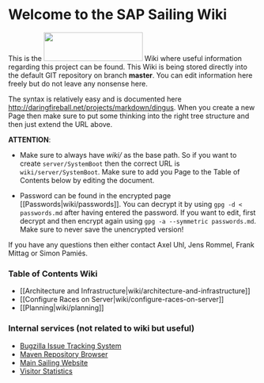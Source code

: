 # Welcome to the SAP Sailing Wiki

This is the <img src="http://analysis.sapsailing.com/themes/logo.png" height="58" width="200" /> Wiki where useful information regarding this project can be found. This Wiki is being stored directly into the default GIT repository on branch **master**. You can edit information here freely but do not leave any nonsense here.

The syntax is relatively easy and is documented here http://daringfireball.net/projects/markdown/dingus. When you create a new Page then make sure to put some thinking into the right tree structure and then just extend the URL above. 

**ATTENTION**: 

* Make sure to always have _wiki/_ as the base path. So if you want to create `server/SystemBoot` then the correct URL is `wiki/server/SystemBoot`. Make sure to add you Page to the Table of Contents below by editing the document.

* Password can be found in the encrypted page [[Passwords|wiki/passwords]]. You can decrypt it by using `gpg -d < passwords.md` after having entered the password. If you want to edit, first decrypt and then encrypt again using `gpg -a --symmetric passwords.md`. Make sure to never save the unencrypted version!

If you have any questions then either contact Axel Uhl, Jens Rommel, Frank Mittag or Simon Pamiés.

### Table of Contents Wiki

* [[Architecture and Infrastructure|wiki/architecture-and-infrastructure]]
* [[Configure Races on Server|wiki/configure-races-on-server]]
* [[Planning|wiki/planning]]

### Internal services (not related to wiki but useful)

* [Bugzilla Issue Tracking System](http://bugzilla.sapsailing.com/bugzilla/)
* [Maven Repository Browser](http://maven.sapsailing.com/maven/)
* [Main Sailing Website](http://www.sapsailing.com)
* [Visitor Statistics](http://analysis.sapsailing.com/)